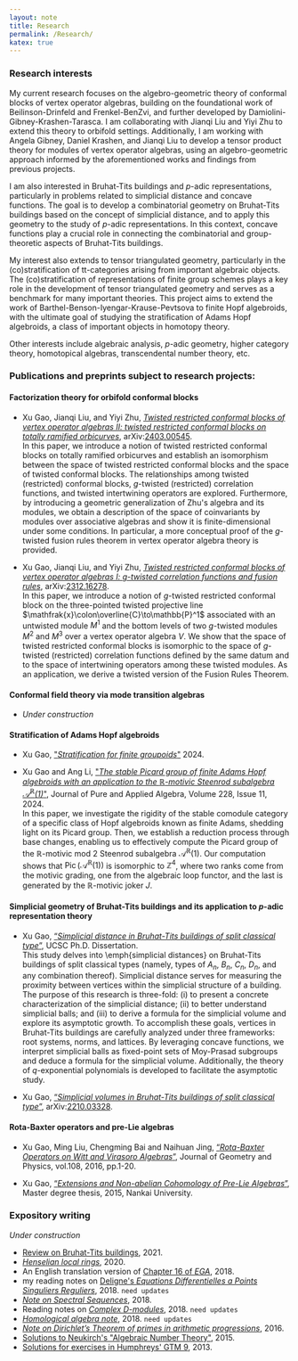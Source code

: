 ```yaml
---
layout: note
title: Research
permalink: /Research/
katex: true
---
```


### Research interests

My current research focuses on the algebro-geometric theory of conformal blocks of vertex operator algebras, building on the foundational work of Beilinson-Drinfeld and Frenkel-BenZvi, and further developed by Damiolini-Gibney-Krashen-Tarasca. I am collaborating with Jianqi Liu and Yiyi Zhu to extend this theory to orbifold settings. Additionally, I am working with Angela Gibney, Daniel Krashen, and Jianqi Liu to develop a tensor product theory for modules of vertex operator algebras, using an algebro-geometric approach informed by the aforementioned works and findings from previous projects.

I am also interested in Bruhat-Tits buildings and $p$-adic representations, particularly in problems related to simplicial distance and concave functions. The goal is to develop a combinatorial geometry on Bruhat-Tits buildings based on the concept of simplicial distance, and to apply this geometry to the study of $p$-adic representations. In this context, concave functions play a crucial role in connecting the combinatorial and group-theoretic aspects of Bruhat-Tits buildings. 

My interest also extends to tensor triangulated geometry, particularly in the (co)stratification of tt-categories arising from important algebraic objects. The (co)stratification of representations of finite group schemes plays a key role in the development of tensor triangulated geometry and serves as a benchmark for many important theories. This project aims to extend the work of Barthel-Benson-Iyengar-Krause-Pevtsova to finite Hopf algebroids, with the ultimate goal of studying the stratification of Adams Hopf algebroids, a class of important objects in homotopy theory.

Other interests include algebraic analysis, $p$-adic geometry, higher category theory, homotopical algebras, transcendental number theory, etc.   

### Publications and preprints subject to research projects:

#### Factorization theory for orbifold conformal blocks

- Xu Gao, Jianqi Liu, and Yiyi Zhu, [*Twisted restricted conformal blocks of vertex operator algebras II: twisted restricted conformal blocks on totally ramified orbicurves*](https://arxiv.org/abs/2403.00545), arXiv:[2403.00545](https://arxiv.org/abs/2403.00545).   
  In this paper, we introduce a notion of twisted restricted conformal blocks on totally ramified orbicurves and establish an isomorphism between the space of twisted restricted conformal blocks and the space of twisted conformal blocks. The relationships among twisted (restricted) conformal blocks, $g$-twisted (restricted) correlation functions, and twisted intertwining operators are explored. Furthermore, by introducing a geometric generalization of Zhu's algebra and its modules, we obtain a description of the space of coinvariants by modules over associative algebras and show it is finite-dimensional under some conditions. 
  In particular, a more conceptual proof of the $g$-twisted fusion rules theorem in vertex operator algebra theory is provided. 

- Xu Gao, Jianqi Liu, and Yiyi Zhu, [*Twisted restricted conformal blocks of vertex operator algebras I: $g$-twisted correlation functions and fusion rules*](https://arxiv.org/abs/2312.16278), arXiv:[2312.16278](https://arxiv.org/abs/2312.16278).    
  In this paper, we introduce a notion of $g$-twisted restricted conformal block on the three-pointed twisted projective line $\mathfrak{x}\colon\overline{C}\to\mathbb{P}^1$ associated with an untwisted module $M^1$ and the bottom levels of two $g$-twisted modules $M^2$ and $M^3$ over a vertex operator algebra $V$. We show that the space of twisted restricted conformal blocks is isomorphic to the space of $g$-twisted (restricted) correlation functions defined by the same datum and to the space of intertwining operators among these twisted modules. As an application, we derive a twisted version of the Fusion Rules Theorem.

#### Conformal field theory via mode transition algebras

- *Under construction*

#### Stratification of Adams Hopf algebroids

- Xu Gao, ["*Stratification for finite groupoids*"](https://github.com/GauSyu/SmallNotes/blob/master/STRATIFICATION%20FOR%20FINITE%20GROUPOIDS.pdf) 2024.   

- Xu Gao and Ang Li, ["*The stable Picard group of finite Adams Hopf algebroids with an application to the $\mathbb{R}$-motivic Steenrod subalgebra $\mathcal{A}^{\mathbb{R}}(1)$*"](https://doi.org/10.1016/j.jpaa.2024.107732), Journal of Pure and Applied Algebra, Volume 228, Issue 11, 2024.     
  In this paper, we investigate the rigidity of the stable comodule category of a specific class of Hopf algebroids known as finite Adams, shedding light on its Picard group. 
  Then, we establish a reduction process through base changes, enabling us to effectively compute the Picard group of the $\mathbb{R}$-motivic mod $2$ Steenrod subalgebra $\mathcal{A}^{\mathbb{R}}(1)$. 
  Our computation shows that $\operatorname{Pic}(\mathcal{A}^{\mathbb{R}}(1))$ is isomorphic to $\mathbb{Z}^4$, where two ranks come from the motivic grading, one from the algebraic loop functor, and the last is generated by the $\mathbb{R}$-motivic joker $J$.

#### Simplicial geometry of Bruhat-Tits buildings and its application to $p$-adic representation theory

- Xu Gao, [“*Simplicial distance in Bruhat-Tits buildings of split classical type*”](https://escholarship.org/uc/item/1g02s4hw), UCSC Ph.D. Dissertation.    
  This study delves into \emph{simplicial distances} on Bruhat-Tits buildings of split classical types (namely, types of $A_n$, $B_n$, $C_n$, $D_n$, and any combination thereof).
  Simplicial distance serves for measuring the proximity between vertices within the simplicial structure of a building. 
  The purpose of this research is three-fold: (i) to present a concrete characterization of the simplicial distance; (ii) to better understand simplicial balls; and (iii) to derive a formula for the simplicial volume and explore its asymptotic growth.
  To accomplish these goals, vertices in Bruhat-Tits buildings are carefully analyzed under three frameworks: root systems, norms, and lattices. 
  By leveraging concave functions, we interpret simplicial balls as fixed-point sets of Moy-Prasad subgroups and deduce a formula for the simplicial volume. 
  Additionally, the theory of $q$-exponential polynomials is developed to facilitate the asymptotic study.

- Xu Gao, [“*Simplicial volumes in Bruhat-Tits buildings of split classical type*”](https://github.com/GauSyu/SmallNotes/blob/master/Simplicial%20volumes%20in%20Bruhat-Tits%20buildings%20of%20split%20classical%20types.pdf), arXiv:[2210.03328](https://arxiv.org/abs/2210.03328). 

#### Rota-Baxter operators and pre-Lie algebras

- Xu Gao, Ming Liu, Chengming Bai and Naihuan Jing, [“*Rota-Baxter Operators on Witt and Virasoro Algebras*”](https://doi.org/10.1016/j.geomphys.2016.06.007), Journal of Geometry and Physics, vol.108, 2016, pp.1-20.

- Xu Gao, [“*Extensions and Non-abelian Cohomology of Pre-Lie Algebras*”](https://github.com/GauSyu/Thesis/blob/master/CIM-GaoXu(2120120012).pdf), Master degree thesis, 2015, Nankai University.

### Expository writing

*Under construction*

- [Review on Bruhat-Tits buildings](https://github.com/GauSyu/SmallNotes/blob/master/Review%20on%20Bruhat-Tits%20buildings.pdf), 2021.
- [*Henselian local rings*](https://github.com/GauSyu/SmallNotes/blob/master/Henselization.pdf), 2020.
- An English translation version of [Chapter 16 of *EGA*](https://github.com/GauSyu/EGA-en/blob/master/EGA-IVch16.pdf), 2018.
- my reading notes on [Deligne's *Equations Differentielles a Points Singuliers Reguliers*](https://github.com/GauSyu/DeligneEqNotes/blob/master/Dictionnaire.pdf), 2018. `need updates`
- [*Note on Spectral Sequences*](https://github.com/GauSyu/Cohomology/blob/master/Spectral%20sequences.pdf), 2018.
- Reading notes on [*Complex $D$-modules*](https://github.com/GauSyu/D-modules/blob/master/ComplexDmod.pdf), 2018. `need updates`
- [*Homological algebra note*](https://github.com/GauSyu/Cohomology/blob/master/Homological_Algebra.pdf), 2018. `need updates`
- [*Note on Dirichlet’s Theorem of primes in arithmetic progressions*](https://github.com/GauSyu/SmallNotes/blob/master/Dirichlet.pdf), 2016.
- [Solutions to Neukirch's "Algebraic Number Theory"](https://github.com/GauSyu/ANT/blob/master/Solutions%20to%20Neukirch%20ANT.pdf), 2015. 
- [Solutions for exercises in Humphreys' GTM 9](https://github.com/GauSyu/Humphreys), 2013.
